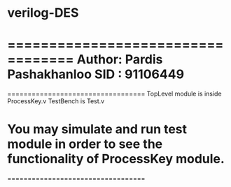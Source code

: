 # verilog-DES
==================================
Author: Pardis Pashakhanloo
SID   : 91106449
==================================
==================================
TopLevel module is inside ProcessKey.v
TestBench is Test.v

You may simulate and run test module in order to
see the functionality of ProcessKey module.
==================================
==================================
